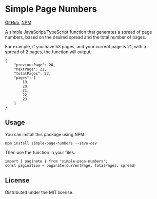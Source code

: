 
# Simple Page Numbers

[GitHub](https://github.com/JoshuwayMorris/simple-page-numbers), [NPM](https://www.npmjs.com/package/simple-page-numbers)

A simple JavaScript/TypeScript function that generates a spread of page numbers, based on the desired spread and the total number of pages.

For example, if you have 53 pages, and your current page is 21, with a spread of 2 pages, the function will output:

```
{
    "previousPage": 20,
    "nextPage": 21,
    "totalPages": 53,
    "pages": [
        19,
        20,
        21,
        22,
        23
    ]
}
```

## Usage

You can install this package using NPM.

```
npm install simple-page-numbers --save-dev
```

Then use the function in your files.

```
import { paginate } from "simple-page-numbers";
const pagination = paginate(currentPage, totalPages, spread)
```

## License
Distributed under the MIT license.
